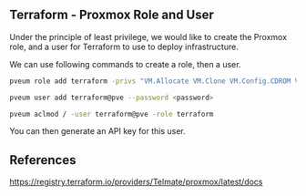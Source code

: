 ## Terraform - Proxmox Role and User

Under the principle of least privilege, we would like to create the Proxmox role, and a user for Terraform to use to deploy infrastructure.

We can use following commands to create a role, then a user.

```bash
pveum role add terraform -privs "VM.Allocate VM.Clone VM.Config.CDROM VM.Config.CPU VM.Config.Cloudinit VM.Config.Disk VM.Config.HWType VM.Config.Memory VM.Config.Network VM.Config.Options VM.Monitor VM.Audit VM.PowerMgmt Datastore.AllocateSpace Datastore.Audit"

pveum user add terraform@pve --password <password>

pveum aclmod / -user terraform@pve -role terraform
```

You can then generate an API key for this user.

## References

https://registry.terraform.io/providers/Telmate/proxmox/latest/docs
